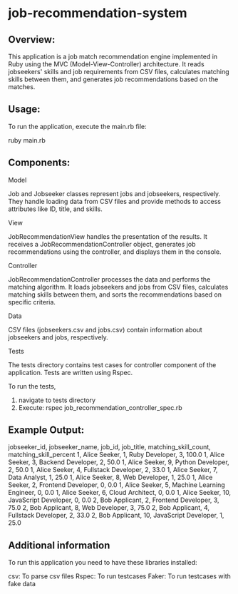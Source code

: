 # job-recommendation-system

## Overview:

This application is a job match recommendation engine implemented in Ruby using the MVC (Model-View-Controller) architecture. It reads jobseekers' skills and job requirements from CSV files, calculates matching skills between them, and generates job recommendations based on the matches.

## Usage: 

To run the application, execute the main.rb file:

ruby main.rb


## Components:
Model

Job and Jobseeker classes represent jobs and jobseekers, respectively. They handle loading data from CSV files and provide methods to access attributes like ID, title, and skills.
   
View

JobRecommendationView handles the presentation of the results. It receives a JobRecommendationController object, generates job recommendations using the controller, and displays them in the console.
   
Controller

JobRecommendationController processes the data and performs the matching algorithm. It loads jobseekers and jobs from CSV files, calculates matching skills between them, and sorts the recommendations based on specific criteria.    

Data

CSV files (jobseekers.csv and jobs.csv) contain information about jobseekers and jobs, respectively.

Tests

  The tests directory contains test cases for controller component of the application. Tests are written using Rspec.

  To run the tests, 

  1. navigate to tests directory
  2. Execute:
      rspec job_recommendation_controller_spec.rb


## Example Output:

jobseeker_id, jobseeker_name, job_id, job_title, matching_skill_count, matching_skill_percent
1, Alice Seeker, 1, Ruby Developer, 3, 100.0
1, Alice Seeker, 3, Backend Developer, 2, 50.0
1, Alice Seeker, 9, Python Developer, 2, 50.0
1, Alice Seeker, 4, Fullstack Developer, 2, 33.0
1, Alice Seeker, 7, Data Analyst, 1, 25.0
1, Alice Seeker, 8, Web Developer, 1, 25.0
1, Alice Seeker, 2, Frontend Developer, 0, 0.0
1, Alice Seeker, 5, Machine Learning Engineer, 0, 0.0
1, Alice Seeker, 6, Cloud Architect, 0, 0.0
1, Alice Seeker, 10, JavaScript Developer, 0, 0.0
2, Bob Applicant, 2, Frontend Developer, 3, 75.0
2, Bob Applicant, 8, Web Developer, 3, 75.0
2, Bob Applicant, 4, Fullstack Developer, 2, 33.0
2, Bob Applicant, 10, JavaScript Developer, 1, 25.0

## Additional information

To run this application you need to have these libraries installed:

csv: To parse csv files
Rspec: To run testcases
Faker: To run testcases with fake data

   
